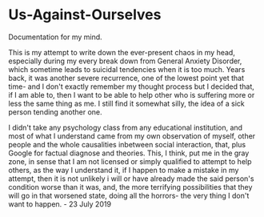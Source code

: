 # Us-Against-Ourselves

Documentation for my mind.

This is my attempt to write down the ever-present chaos in my head, especially during my every break down from General Anxiety Disorder, which sometime leads to suicidal tendencies when it is too much. Years back, it was another severe recurrence, one of the lowest point yet that time- and I don't exactly remember my thought process but I decided that, if I am able to, then I want to be able to help other who is suffering more or less the same thing as me. I still find it somewhat silly, the idea of a sick person tending another one.

I didn't take any psychology class from any educational institution, and most of what I understand came from my own observation of myself, other people and the whole causalities inbetween social interaction, that, plus Google for factual diagnose and theories. This, I think, put me in the gray zone, in sense that I am not licensed or simply qualified to attempt to help others, as the way I understand it, if I happen to make a mistake in my attempt, then it is not unlikely i will or have already made the said person's condition worse than it was, and, the more terrifying possibilities that they will go in that worsened state, doing all the horrors- the very thing I don't want to happen. - 23 July 2019
